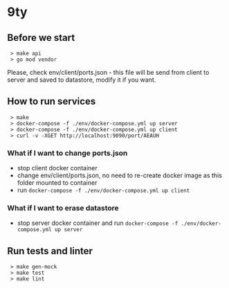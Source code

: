 # 9ty

## Before we start
```
 > make api
 > go mod vendor
```

Please, check env/client/ports.json - this file will be send from client to server and saved to datastore, modify it if you want.

## How to run services
```
 > make
 > docker-compose -f ./env/docker-compose.yml up server
 > docker-compose -f ./env/docker-compose.yml up client
 > curl -v -XGET http://localhost:9090/port/AEAUH
```

### What if I want to change ports.json
- stop client docker container
- change env/client/ports.json, no need to re-create docker image as this folder mounted to container
- run `docker-compose -f ./env/docker-compose.yml up client`

### What if I want to erase datastore
- stop server docker container and run `docker-compose -f ./env/docker-compose.yml up server`

## Run tests and linter
```
 > make gen-mock
 > make test
 > make lint
```
